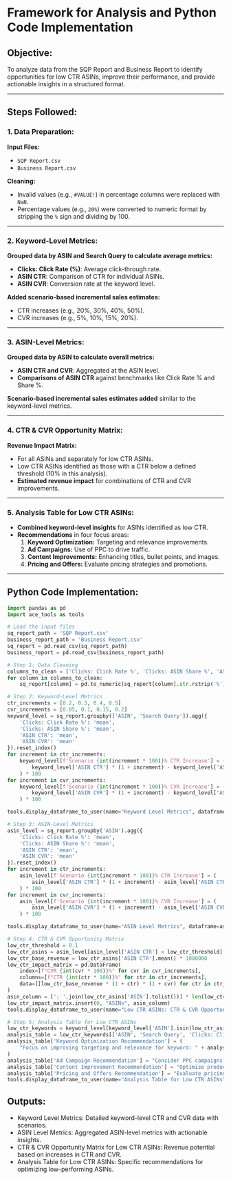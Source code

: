 # Framework for Analysis and Python Code Implementation

## Objective:
To analyze data from the SQP Report and Business Report to identify opportunities for low CTR ASINs, improve their performance, and provide actionable insights in a structured format.

---

## Steps Followed:

### 1. Data Preparation:
**Input Files:**
- `SQP Report.csv`
- `Business Report.csv`

**Cleaning:**
- Invalid values (e.g., `#VALUE!`) in percentage columns were replaced with `NaN`.
- Percentage values (e.g., `20%`) were converted to numeric format by stripping the `%` sign and dividing by 100.

---

### 2. Keyword-Level Metrics:
**Grouped data by ASIN and Search Query to calculate average metrics:**
- **Clicks: Click Rate (%)**: Average click-through rate.
- **ASIN CTR**: Comparison of CTR for individual ASINs.
- **ASIN CVR**: Conversion rate at the keyword level.

**Added scenario-based incremental sales estimates:**
- CTR increases (e.g., 20%, 30%, 40%, 50%).
- CVR increases (e.g., 5%, 10%, 15%, 20%).

---

### 3. ASIN-Level Metrics:
**Grouped data by ASIN to calculate overall metrics:**
- **ASIN CTR and CVR**: Aggregated at the ASIN level.
- **Comparisons of ASIN CTR** against benchmarks like Click Rate % and Share %.

**Scenario-based incremental sales estimates added** similar to the keyword-level metrics.

---

### 4. CTR & CVR Opportunity Matrix:
**Revenue Impact Matrix:**
- For all ASINs and separately for low CTR ASINs.
- Low CTR ASINs identified as those with a CTR below a defined threshold (10% in this analysis).
- **Estimated revenue impact** for combinations of CTR and CVR improvements.

---

### 5. Analysis Table for Low CTR ASINs:
- **Combined keyword-level insights** for ASINs identified as low CTR.
- **Recommendations** in four focus areas:
  1. **Keyword Optimization:** Targeting and relevance improvements.
  2. **Ad Campaigns:** Use of PPC to drive traffic.
  3. **Content Improvements:** Enhancing titles, bullet points, and images.
  4. **Pricing and Offers:** Evaluate pricing strategies and promotions.

---

## Python Code Implementation:

```python
import pandas as pd
import ace_tools as tools

# Load the input files
sq_report_path = 'SQP Report.csv'
business_report_path = 'Business Report.csv'
sq_report = pd.read_csv(sq_report_path)
business_report = pd.read_csv(business_report_path)

# Step 1: Data Cleaning
columns_to_clean = ['Clicks: Click Rate %', 'Clicks: ASIN Share %', 'ASIN CTR', 'ASIN CVR']
for column in columns_to_clean:
    sq_report[column] = pd.to_numeric(sq_report[column].str.rstrip('%'), errors='coerce') / 100

# Step 2: Keyword-Level Metrics
ctr_increments = [0.2, 0.3, 0.4, 0.5]
cvr_increments = [0.05, 0.1, 0.15, 0.2]
keyword_level = sq_report.groupby(['ASIN', 'Search Query']).agg({
    'Clicks: Click Rate %': 'mean',
    'Clicks: ASIN Share %': 'mean',
    'ASIN CTR': 'mean',
    'ASIN CVR': 'mean'
}).reset_index()
for increment in ctr_increments:
    keyword_level[f'Scenario {int(increment * 100)}% CTR Increase'] = (
        keyword_level['ASIN CTR'] * (1 + increment) - keyword_level['ASIN CTR']
    ) * 100
for increment in cvr_increments:
    keyword_level[f'Scenario {int(increment * 100)}% CVR Increase'] = (
        keyword_level['ASIN CVR'] * (1 + increment) - keyword_level['ASIN CVR']
    ) * 100

tools.display_dataframe_to_user(name="Keyword Level Metrics", dataframe=keyword_level)

# Step 3: ASIN-Level Metrics
asin_level = sq_report.groupby('ASIN').agg({
    'Clicks: Click Rate %': 'mean',
    'Clicks: ASIN Share %': 'mean',
    'ASIN CTR': 'mean',
    'ASIN CVR': 'mean'
}).reset_index()
for increment in ctr_increments:
    asin_level[f'Scenario {int(increment * 100)}% CTR Increase'] = (
        asin_level['ASIN CTR'] * (1 + increment) - asin_level['ASIN CTR']
    ) * 100
for increment in cvr_increments:
    asin_level[f'Scenario {int(increment * 100)}% CVR Increase'] = (
        asin_level['ASIN CVR'] * (1 + increment) - asin_level['ASIN CVR']
    ) * 100

tools.display_dataframe_to_user(name="ASIN Level Metrics", dataframe=asin_level)

# Step 4: CTR & CVR Opportunity Matrix
low_ctr_threshold = 0.1
low_ctr_asins = asin_level[asin_level['ASIN CTR'] < low_ctr_threshold]
low_ctr_base_revenue = low_ctr_asins['ASIN CTR'].mean() * 1000000
low_ctr_impact_matrix = pd.DataFrame(
    index=[f"CVR {int(cvr * 100)}%" for cvr in cvr_increments],
    columns=[f"CTR {int(ctr * 100)}%" for ctr in ctr_increments],
    data=[[low_ctr_base_revenue * (1 + ctr) * (1 + cvr) for ctr in ctr_increments] for cvr in cvr_increments]
)
asin_column = ['; '.join(low_ctr_asins['ASIN'].tolist())] * len(low_ctr_impact_matrix)
low_ctr_impact_matrix.insert(0, "ASINs", asin_column)
tools.display_dataframe_to_user(name="Low CTR ASINs: CTR & CVR Opportunity Matrix (With ASINs)", dataframe=low_ctr_impact_matrix)

# Step 5: Analysis Table for Low CTR ASINs
low_ctr_keywords = keyword_level[keyword_level['ASIN'].isin(low_ctr_asins['ASIN'])]
analysis_table = low_ctr_keywords[['ASIN', 'Search Query', 'Clicks: Click Rate %', 'ASIN CTR', 'ASIN CVR']].copy()
analysis_table['Keyword Optimization Recommendation'] = (
    "Focus on improving targeting and relevance for keyword: " + analysis_table['Search Query']
)
analysis_table['Ad Campaign Recommendation'] = "Consider PPC campaigns to increase CTR for this ASIN."
analysis_table['Content Improvement Recommendation'] = "Optimize product titles, bullet points, and images."
analysis_table['Pricing and Offers Recommendation'] = "Evaluate pricing strategies and add promotions to improve CTR and CVR."
tools.display_dataframe_to_user(name="Analysis Table for Low CTR ASINs", dataframe=analysis_table)

```

## Outputs:
- Keyword Level Metrics: Detailed keyword-level CTR and CVR data with scenarios.
- ASIN Level Metrics: Aggregated ASIN-level metrics with actionable insights.
- CTR & CVR Opportunity Matrix for Low CTR ASINs: Revenue potential based on increases in CTR and CVR.
- Analysis Table for Low CTR ASINs: Specific recommendations for optimizing low-performing ASINs.
